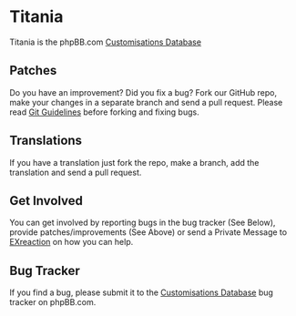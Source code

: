 # Titania

Titania is the phpBB.com [Customisations Database](http://www.phpbb.com/customise/db)

## Patches

Do you have an improvement? Did you fix a bug? Fork our GitHub repo, make your changes in a separate branch and send a pull request.
Please read [Git Guidelines](http://wiki.phpbb.com/display/DEV/Git) before forking and fixing bugs.

## Translations

If you have a translation just fork the repo, make a branch, add the translation and send a pull request.

## Get Involved

You can get involved by reporting bugs in the bug tracker (See Below), provide patches/improvements (See Above) or send a Private Message to [EXreaction](http://www.phpbb.com/community/ucp.php?i=pm&mode=compose&u=202401) on how you can help.

## Bug Tracker

If you find a bug, please submit it to the [Customisations Database](http://www.phpbb.com/bugs/titania/) bug tracker on phpBB.com.
